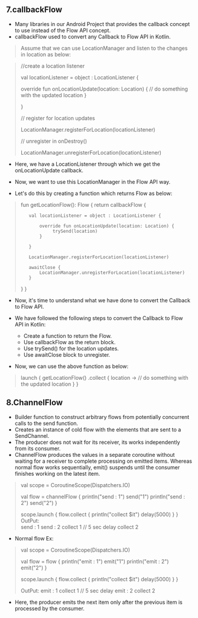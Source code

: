 ## 7.callbackFlow
- Many libraries in our Android Project that provides the callback concept to use instead of the Flow API concept.
- callbackFlow used to convert any Callback to Flow API in Kotlin.

> Assume that we can use LocationManager and listen to the changes in location as below:

> //create a location listener    
>                          
> val locationListener = object : LocationListener {
>    
>    override fun onLocationUpdate(location: Location) {
>        // do something with the updated location
>    }
>
> }
>  
> // register for location updates        
> 
> LocationManager.registerForLocation(locationListener)
> 
> // unregister in onDestroy()      
> 
> LocationManager.unregisterForLocation(locationListener)

- Here, we have a LocationListener through which we get the onLocationUpdate callback.

- Now, we want to use this LocationManager in the Flow API way.

- Let's do this by creating a function which returns Flow<Location> as below:

> fun getLocationFlow(): Flow<Location> {
>    return callbackFlow {
> 
>        val locationListener = object : LocationListener {
> 
>            override fun onLocationUpdate(location: Location) {
>                 trySend(location)
>            }
>
>        }
>
>        LocationManager.registerForLocation(locationListener)
>
>        awaitClose {
>            LocationManager.unregisterForLocation(locationListener)
>        }
> 
>    }
> }

- Now, it's time to understand what we have done to convert the Callback to Flow API.

- We have followed the following steps to convert the Callback to Flow API in Kotlin:

  - Create a function to return the Flow<Location>.
  - Use callbackFlow as the return block.
  - Use trySend() for the location updates.
  - Use awaitClose block to unregister.
- Now, we can use the above function as below:


> launch {
>    getLocationFlow()
>    .collect { location ->
>        // do something with the updated location
>    }
> }

  
## 8.ChannelFlow 
 - Builder function to construct arbitrary flows from potentially concurrent calls to the send function.
 - Creates an instance of cold flow with the elements that are sent to a SendChannel. 
 - The producer does not wait for its receiver, its works independently from its consumer.
 - ChannelFlow produces the values in a separate coroutine without waiting for a receiver to complete processing on emitted items. Whereas normal flow works sequentially, emit() suspends until the consumer finishes working on the latest item.
  
>val scope = CoroutineScope(Dispatchers.IO)
>
> val flow = channelFlow {
>    println("send : 1")
>    send("1")
>    println("send : 2")
>    send("2")
> }
> 
> scope.launch {
>    flow.collect {
>        println("collect $it")
>         delay(5000)
>     }
> }  
> OutPut:  
> send : 1
> send : 2
> collect  1
> // 5 sec delay
> collect 2
 - Normal flow Ex:
>val scope = CoroutineScope(Dispatchers.IO)
>
> val flow = flow<String> {
>    println("emit : 1")
>    emit("1")
>    println("emit : 2")
>     emit("2")
> }
> 
> scope.launch {
>    flow.collect {
>        println("collect $it")
>         delay(5000)
>     }
> }  
> 
> OutPut:
> emit : 1
> collect 1
> // 5 sec delay
> emit : 2
> collect 2  
- Here, the producer emits the next item only after the previous item is processed by the consumer.  
  
  
